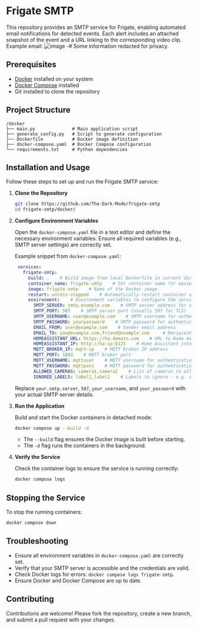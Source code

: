 # Frigate SMTP

This repository provides an SMTP service for Frigate, enabling automated email notifications for detected events. Each alert includes an attached snapshot of the event and a URL linking to the corresponding video clip. Example email:
![image](https://github.com/user-attachments/assets/17504338-d941-4114-a78a-d50350b7bedc)
-# Some information redacted for privacy.

## Prerequisites

- [Docker](https://www.docker.com/get-started) installed on your system
- [Docker Compose](https://docs.docker.com/compose/install/) installed
- Git installed to clone the repository

## Project Structure

```
/docker
├── main.py              # Main application script
├── generate_config.py   # Script to generate configuration
├── Dockerfile           # Docker image definition
├── docker-compose.yaml  # Docker Compose configuration
└── requirements.txt     # Python dependencies
```

## Installation and Usage

Follow these steps to set up and run the Frigate SMTP service:

1. **Clone the Repository**

   ```bash
   git clone https://github.com/The-Dark-Mode/frigate-smtp
   cd frigate-smtp/docker/
   ```

2. **Configure Environment Variables**

   Open the `docker-compose.yaml` file in a text editor and define the necessary environment variables. Ensure all required variables (e.g., SMTP server settings) are correctly set.

   Example snippet from `docker-compose.yaml`:
   ```yaml
    services:
      frigate-smtp:
        build: .    # Build image from local Dockerfile in current directory
        container_name: frigate-smtp    # Set container name for easier management
        image: frigate-smtp    # Name of the Docker image
        restart: unless-stopped    # Automatically restart container unless manually stopped
        environment:    # Environment variables to configure the service
          SMTP_SERVER: smtp.example.com    # SMTP server address for sending emails
          SMTP_PORT: 587    # SMTP server port (usually 587 for TLS)
          SMTP_USERNAME: user@example.com    # SMTP username for authentication
          SMTP_PASSWORD: yourpassword    # SMTP password for authentication
          EMAIL_FROM: user@example.com    # Sender email address
          EMAIL_TO: you@example.com,friend@example.com     # Recipient email addresses (comma-separated)
          HOMEASSISTANT_URL: https://ha.domain.com    # URL to Home Assistant instance (external)
          HOMEASSISTANT_IP: http://ha-ip:8123    # Home Assistant internal IP URL
          MQTT_BROKER_IP: mqtt-ip    # MQTT broker IP address
          MQTT_PORT: 1883    # MQTT broker port
          MQTT_USERNAME: mqttuser    # MQTT username for authentication
          MQTT_PASSWORD: mqttpass    # MQTT password for authentication
          ALLOWED_CAMERAS: camera1,camera2    # List of cameras to allow (comma-separated)
          IGNORED_LABELS: label1,label2    # Labels to ignore - e.g. car, person, cat; if none, set to "..."
   ```

   Replace `your.smtp.server`, `587`, `your_username`, and `your_password` with your actual SMTP server details.

3. **Run the Application**

   Build and start the Docker containers in detached mode:

   ```bash
   docker compose up --build -d
   ```

   - The `--build` flag ensures the Docker image is built before starting.
   - The `-d` flag runs the containers in the background.

4. **Verify the Service**

   Check the container logs to ensure the service is running correctly:

   ```bash
   docker compose logs
   ```

## Stopping the Service

To stop the running containers:

```bash
docker compose down
```

## Troubleshooting

- Ensure all environment variables in `docker-compose.yaml` are correctly set.
- Verify that your SMTP server is accessible and the credentials are valid.
- Check Docker logs for errors: `docker compose logs frigate-smtp`.
- Ensure Docker and Docker Compose are up to date.

## Contributing

Contributions are welcome! Please fork the repository, create a new branch, and submit a pull request with your changes.
